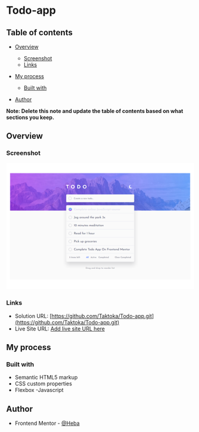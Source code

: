 # Todo-app
## Table of contents

- [Overview](#overview)

  - [Screenshot](#screenshot)
  - [Links](#links)

- [My process](#my-process)

  - [Built with](#built-with)

- [Author](#author)

**Note: Delete this note and update the table of contents based on what sections you keep.**

## Overview

### Screenshot

![](./design/Screenshot-light-design-desktop.png)

### Links

- Solution URL: [https://github.com/Taktoka/Todo-app.git](https://github.com/Taktoka/Todo-app.git)
- Live Site URL: [Add live site URL here](https://your-live-site-url.com)

## My process

### Built with

- Semantic HTML5 markup
- CSS custom properties
- Flexbox
  -Javascript

## Author

- Frontend Mentor - [@Heba](https://www.frontendmentor.io/profile/Heba)
